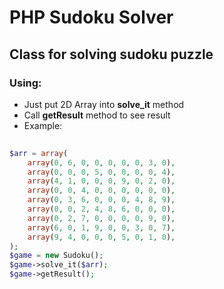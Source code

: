 # PHP Sudoku Solver
## Class for solving sudoku puzzle

### Using:
* Just put 2D Array into **solve_it** method
* Call **getResult** method to see result
* Example:
```php
 
$arr = array(
    array(0, 6, 0, 0, 0, 0, 0, 3, 0),
    array(0, 0, 0, 5, 0, 0, 0, 0, 4),
    array(4, 1, 0, 0, 0, 9, 0, 2, 0),
    array(0, 0, 4, 0, 0, 0, 0, 0, 0),
    array(0, 3, 6, 0, 0, 0, 4, 8, 9),
    array(0, 0, 2, 4, 8, 6, 0, 0, 0),
    array(0, 2, 7, 0, 0, 0, 0, 9, 0),
    array(6, 0, 1, 9, 0, 0, 3, 0, 7),
    array(9, 4, 0, 0, 0, 5, 0, 1, 0),
);
$game = new Sudoku();
$game->solve_it($arr);
$game->getResult();
```
 

